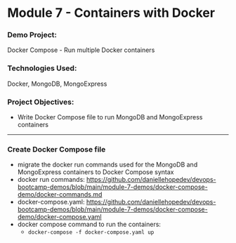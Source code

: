 # Module 7 - Containers with Docker

### Demo Project:
Docker Compose - Run multiple Docker containers

### Technologies Used:
Docker, MongoDB, MongoExpress

### Project Objectives:
- Write Docker Compose file to run MongoDB and MongoExpress containers
---
### Create Docker Compose file
- migrate the docker run commands used for the MongoDB and MongoExpress containers to Docker Compose syntax
- docker run commands: https://github.com/daniellehopedev/devops-bootcamp-demos/blob/main/module-7-demos/docker-compose-demo/docker-commands.md
- docker-compose.yaml: https://github.com/daniellehopedev/devops-bootcamp-demos/blob/main/module-7-demos/docker-compose-demo/docker-compose.yaml
- docker compose command to run the containers:
    - `docker-compose -f docker-compose.yaml up`
